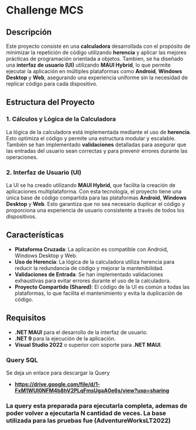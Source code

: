 # Challenge MCS

## Descripción

Este proyecto consiste en una **calculadora** desarrollada con el propósito de minimizar la repetición de código utilizando **herencia** y aplicar las mejores prácticas de programación orientada a objetos. Tambien, se ha diseñado una **interfaz de usuario (UI)** utilizando **MAUI Hybrid**, lo que permite ejecutar la aplicación en múltiples plataformas como **Android**, **Windows Desktop** y **Web**, asegurando una experiencia uniforme sin la necesidad de replicar código para cada dispositivo.

## Estructura del Proyecto

### 1. **Cálculos y Lógica de la Calculadora**
La lógica de la calculadora está implementada mediante el uso de **herencia**. Esto optimiza el código y permite una estructura modular y escalable. También se han implementado **validaciones** detalladas para asegurar que las entradas del usuario sean correctas y para prevenir errores durante las operaciones.

### 2. **Interfaz de Usuario (UI)**
La UI se ha creado utilizando **MAUI Hybrid**, que facilita la creación de aplicaciones multiplataforma. Con esta tecnología, el proyecto tiene una única base de código compartida para las plataformas **Android**, **Windows Desktop** y **Web**. Esto garantiza que no sea necesario duplicar el código y proporciona una experiencia de usuario consistente a través de todos los dispositivos.

## Características

- **Plataforma Cruzada**: La aplicación es compatible con Android, Windows Desktop y Web.
- **Uso de Herencia**: La lógica de la calculadora utiliza herencia para reducir la redundancia de código y mejorar la mantenibilidad.
- **Validaciones de Entrada**: Se han implementado validaciones exhaustivas para evitar errores durante el uso de la calculadora.
- **Proyecto Compartido (Shared)**: El código de la UI es común a todas las plataformas, lo que facilita el mantenimiento y evita la duplicación de código.

## Requisitos

- **.NET MAUI** para el desarrollo de la interfaz de usuario.
- **.NET 9** para la ejecución de la aplicación.
- **Visual Studio 2022** o superior con soporte para **.NET MAUI**.

### Query SQL
Se deja un enlace para descargar la Query
- **https://drive.google.com/file/d/1-FxM1WUI0NFM4b8hV2PLqFmsUgaA0e6s/view?usp=sharing**
### La query esta preparada para ejecutarla completa, ademas de poder volver a ejecutarla N cantidad de veces. La base utilizada para las pruebas fue **(AdventureWorksLT2022)**
